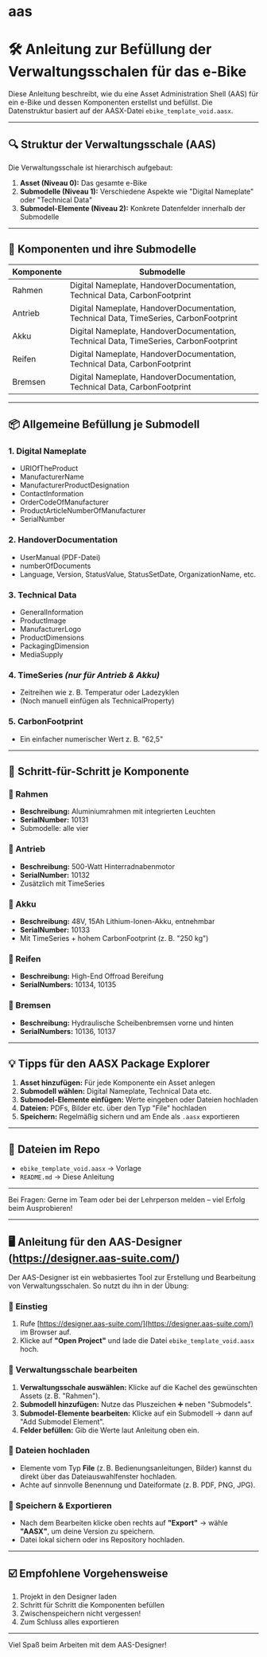 # aas

# 🛠 Anleitung zur Befüllung der Verwaltungsschalen für das e-Bike

Diese Anleitung beschreibt, wie du eine Asset Administration Shell (AAS) für ein e-Bike und dessen Komponenten erstellst und befüllst. Die Datenstruktur basiert auf der AASX-Datei `ebike_template_void.aasx`.

---

## 🔍 Struktur der Verwaltungsschale (AAS)

Die Verwaltungsschale ist hierarchisch aufgebaut:

1. **Asset (Niveau 0):** Das gesamte e-Bike
2. **Submodelle (Niveau 1):** Verschiedene Aspekte wie "Digital Nameplate" oder "Technical Data"
3. **Submodel-Elemente (Niveau 2):** Konkrete Datenfelder innerhalb der Submodelle

---

## 🧩 Komponenten und ihre Submodelle

| Komponente | Submodelle |
|------------|-------------|
| Rahmen     | Digital Nameplate, HandoverDocumentation, Technical Data, CarbonFootprint |
| Antrieb    | Digital Nameplate, HandoverDocumentation, Technical Data, TimeSeries, CarbonFootprint |
| Akku       | Digital Nameplate, HandoverDocumentation, Technical Data, TimeSeries, CarbonFootprint |
| Reifen     | Digital Nameplate, HandoverDocumentation, Technical Data, CarbonFootprint |
| Bremsen    | Digital Nameplate, HandoverDocumentation, Technical Data, CarbonFootprint |

---

## 📦 Allgemeine Befüllung je Submodell

### 1. Digital Nameplate
- URIOfTheProduct
- ManufacturerName
- ManufacturerProductDesignation
- ContactInformation
- OrderCodeOfManufacturer
- ProductArticleNumberOfManufacturer
- SerialNumber

### 2. HandoverDocumentation
- UserManual (PDF-Datei)
- numberOfDocuments
- Language, Version, StatusValue, StatusSetDate, OrganizationName, etc.

### 3. Technical Data
- GeneralInformation
- ProductImage
- ManufacturerLogo
- ProductDimensions
- PackagingDimension
- MediaSupply

### 4. TimeSeries *(nur für Antrieb & Akku)*
- Zeitreihen wie z. B. Temperatur oder Ladezyklen
- (Noch manuell einfügen als TechnicalProperty)

### 5. CarbonFootprint
- Ein einfacher numerischer Wert z. B. "62,5"

---

## 🧱 Schritt-für-Schritt je Komponente

### 🔹 Rahmen
- **Beschreibung:** Aluminiumrahmen mit integrierten Leuchten
- **SerialNumber:** 10131
- Submodelle: alle vier

### 🔹 Antrieb
- **Beschreibung:** 500-Watt Hinterradnabenmotor
- **SerialNumber:** 10132
- Zusätzlich mit TimeSeries

### 🔹 Akku
- **Beschreibung:** 48V, 15Ah Lithium-Ionen-Akku, entnehmbar
- **SerialNumber:** 10133
- Mit TimeSeries + hohem CarbonFootprint (z. B. "250 kg")

### 🔹 Reifen
- **Beschreibung:** High-End Offroad Bereifung
- **SerialNumbers:** 10134, 10135

### 🔹 Bremsen
- **Beschreibung:** Hydraulische Scheibenbremsen vorne und hinten
- **SerialNumbers:** 10136, 10137

---

## 💡 Tipps für den AASX Package Explorer

1. **Asset hinzufügen:** Für jede Komponente ein Asset anlegen
2. **Submodell wählen:** Digital Nameplate, Technical Data etc.
3. **Submodel-Elemente einfügen:** Werte eingeben oder Dateien hochladen
4. **Dateien:** PDFs, Bilder etc. über den Typ "File" hochladen
5. **Speichern:** Regelmäßig sichern und am Ende als `.aasx` exportieren

---

## 📁 Dateien im Repo

- `ebike_template_void.aasx` → Vorlage
- `README.md` → Diese Anleitung

---

Bei Fragen: Gerne im Team oder bei der Lehrperson melden – viel Erfolg beim Ausprobieren!


---

## 🖥 Anleitung für den AAS-Designer (https://designer.aas-suite.com/)

Der AAS-Designer ist ein webbasiertes Tool zur Erstellung und Bearbeitung von Verwaltungsschalen. So nutzt du ihn in der Übung:

### 🔑 Einstieg

1. Rufe [https://designer.aas-suite.com/](https://designer.aas-suite.com/) im Browser auf.
2. Klicke auf **"Open Project"** und lade die Datei `ebike_template_void.aasx` hoch.

### 🧱 Verwaltungsschale bearbeiten

1. **Verwaltungsschale auswählen:** Klicke auf die Kachel des gewünschten Assets (z. B. "Rahmen").
2. **Submodell hinzufügen:** Nutze das Pluszeichen ➕ neben "Submodels".
3. **Submodel-Elemente bearbeiten:** Klicke auf ein Submodell → dann auf "Add Submodel Element".
4. **Felder befüllen:** Gib die Werte laut Anleitung oben ein.

### 📎 Dateien hochladen

- Elemente vom Typ **File** (z. B. Bedienungsanleitungen, Bilder) kannst du direkt über das Dateiauswahlfenster hochladen.
- Achte auf sinnvolle Benennung und Dateiformate (z. B. PDF, PNG, JPG).

### 💾 Speichern & Exportieren

- Nach dem Bearbeiten klicke oben rechts auf **"Export"** → wähle **"AASX"**, um deine Version zu speichern.
- Datei lokal sichern oder ins Repository hochladen.

---

## ☑️ Empfohlene Vorgehensweise

1. Projekt in den Designer laden
2. Schritt für Schritt die Komponenten befüllen
3. Zwischenspeichern nicht vergessen!
4. Zum Schluss alles exportieren

---

Viel Spaß beim Arbeiten mit dem AAS-Designer!
